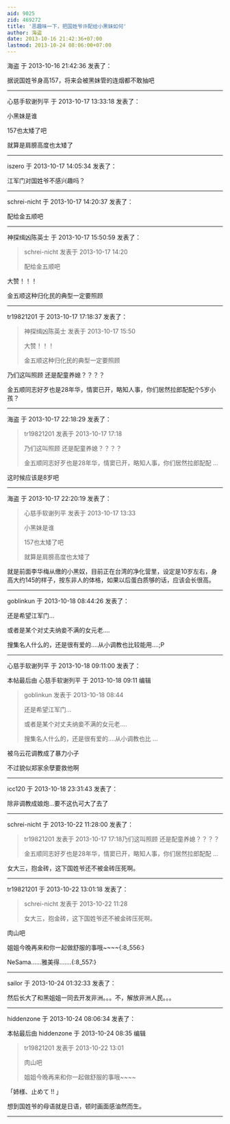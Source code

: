 ```yaml
---
aid: 9025
zid: 469272
title: '恶趣味一下，把国姓爷许配给小黑妹如何'
author: 海盗
date: 2013-10-16 21:42:36+07:00
lastmod: 2013-10-24 08:06:00+07:00
---
```


海盗 于 2013-10-16 21:42:36 发表了：

据说国姓爷身高157，将来会被黑妹管的连烟都不敢抽吧

---------

心慈手软谢列平 于 2013-10-17 13:33:18 发表了：

小黑妹是谁

157也太矮了吧

就算是肩膀高度也太矮了

---------

iszero 于 2013-10-17 14:05:34 发表了：

江军门对国姓爷不感兴趣吗？

---------

schrei-nicht 于 2013-10-17 14:20:37 发表了：

配给金五顺吧

---------

神探缉凶陈英士 于 2013-10-17 15:50:59 发表了：

> schrei-nicht 发表于 2013-10-17 14:20
> 
> 配给金五顺吧



大赞！！！

金五顺这种归化民的典型一定要照顾

---------

tr19821201 于 2013-10-17 17:18:37 发表了：

> 神探缉凶陈英士 发表于 2013-10-17 15:50
> 
> 大赞！！！
> 
> 金五顺这种归化民的典型一定要照顾



乃们这叫照顾 还是配童养媳？？？？

金五顺同志好歹也是28年华，情窦已开，略知人事，你们居然拉郎配配个5岁小孩？

---------

海盗 于 2013-10-17 22:18:29 发表了：

> tr19821201 发表于 2013-10-17 17:18
> 
> 乃们这叫照顾 还是配童养媳？？？？
> 
> 金五顺同志好歹也是28年华，情窦已开，略知人事，你们居然拉郎配配 ...



这时候应该是8岁吧

---------

海盗 于 2013-10-17 22:20:19 发表了：

> 心慈手软谢列平 发表于 2013-10-17 13:33
> 
> 小黑妹是谁
> 
> 157也太矮了吧
> 
> 就算是肩膀高度也太矮了



就是前面李华梅从缴的小黑奴，目前正在台湾的净化营里，设定是10岁左右，身高大约145的样子，按东非人的体格，如果以后蛋白质够的话，应该会长很高。

---------

goblinkun 于 2013-10-18 08:44:26 发表了：

还是希望江军门...

或者是某个对丈夫纳妾不满的女元老....

搜集名人什么的，还是很有爱的....从小调教也比较能用....;P

---------

心慈手软谢列平 于 2013-10-18 09:11:00 发表了：

本帖最后由 心慈手软谢列平 于 2013-10-18 09:11 编辑 


> 
> goblinkun 发表于 2013-10-18 08:44
> 
> 还是希望江军门...
> 
> 或者是某个对丈夫纳妾不满的女元老....
> 
> 搜集名人什么的，还是很有爱的....从小调教也比 ...



被乌云花调教成了暴力小子

不过貌似郑家余孽要救他啊

---------

icc120 于 2013-10-18 23:31:43 发表了：

除非调教成娘炮...要不这仇可大了去了

---------

schrei-nicht 于 2013-10-22 11:28:00 发表了：

> tr19821201 发表于 2013-10-17 17:18乃们这叫照顾 还是配童养媳？？？？
> 
> 金五顺同志好歹也是28年华，情窦已开，略知人事，你们居然拉郎配配 ...



女大三，抱金砖，这下国姓爷还不被金砖压死啊。

---------

tr19821201 于 2013-10-22 13:01:18 发表了：

> schrei-nicht 发表于 2013-10-22 11:28
> 
> 女大三，抱金砖，这下国姓爷还不被金砖压死啊。



肉山吧

姐姐今晚再来和你一起做舒服的事哦~~~~{:8\_556:}

NeSama......雅美得.......{:8\_557:}

---------

sailor 于 2013-10-24 01:32:33 发表了：

然后长大了和黑姐姐一同去开发非洲。。。不，解放非洲人民。。。

---------

hiddenzone 于 2013-10-24 08:06:34 发表了：

本帖最后由 hiddenzone 于 2013-10-24 08:35 编辑 


> 
> tr19821201 发表于 2013-10-22 13:01
> 
> 肉山吧
> 
> 姐姐今晚再来和你一起做舒服的事哦~~~~



「姉様、止めて !! 」

想到国姓爷的母语就是日语，顿时画面感油然而生。

---------

